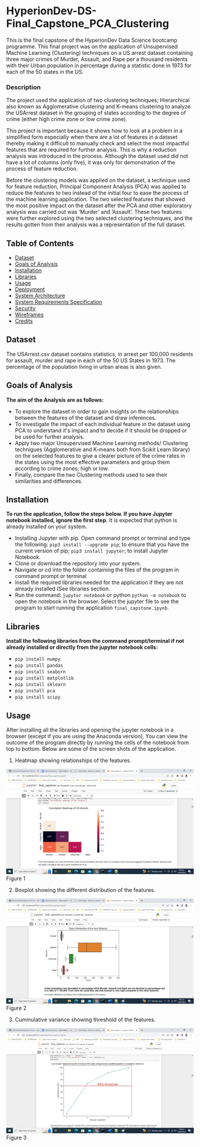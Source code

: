 # HyperionDev-DS-Final_Capstone_PCA_Clustering
This is the final capstone of the HyperionDev Data Science bootcamp programme. This final project was on the application of Unsupervised Machine Learning (Clustering) techniques on a US arrest dataset containing three major crimes of Murder, Assault, and Rape per a thousand residents with their Urban population in percentage during a statistic done in 1973 for each of the 50 states in the US.

### Description
The project used the application of two clustering techniques; Hierarchical also known as Agglomerative clustering and K-means clustering to analyze the USArrest dataset in the grouping of states according to the degree of crime (either high crime zone or low crime zone). 

This project is important because it shows how to look at a problem in a simplified form especially when there are a lot of features in a dataset thereby making it difficult to manually check and select the most impactful features that are required for further analysis. This is why a reduction analysis was introduced in the process. Although the dataset used did not have a lot of columns (only five), it was only for demonstration of the process of feature reduction.

Before the clustering models was applied on the dataset, a technique used for feature reduction, Principal Component Analysis (PCA) was applied to reduce the features to two instead of the initial four to ease the process of the machine learning application. The two selected features that showed the most positive impact on the dataset after the PCA and other exploratory analysis was carried out was ‘Murder’ and ‘Assault’. These two features were further explored using the two selected clustering techniques, and the results gotten from their analysis was a representation of the full dataset.  

## Table of Contents

- [Dataset](#Dataset)
- [Goals of Analysis](#Goals-of-Analysis)
- [Installation](#installation)
- [Libraries](#Libraries)
- [Usage](#usage)
- [Deployment](#deployment)
- [System Architecture](#system-architecture)
- [System Requirements Specification](#system-requirements-specification)
- [Security](#security)
- [Wireframes](#wireframes)
- [Credits](#credits)

## Dataset

The USArrest.csv dataset contains statistics, in arrest per 100,000 residents for assault, murder and rape in each of the 50 US States in 1973. The percentage of the population living in urban areas is also given.

## Goals of Analysis
**The aim of the Analysis are as follows:**

- To explore the dataset in order to gain insights on the relationships between the features of the dataset and draw inferences.
- To investigate the impact of each individual feature in the dataset using PCA to understand it's impact and to decide if it should be dropped or be used for further analysis.
- Apply two major Unsupervised Machine Learning methods/ Clustering technigues (Agglomerative and K-means both from Scikit Learn library) on the selected features to give a clearer picture of the crime rates in the states using the most effective parameters and group them according to crime zones; high or low.
- Finally, compare the two Clustering methods used to see their similarities and differences.

## Installation
**To run the application, follow the steps below. If you have Jupyter notebook installed, ignore the first step.**
It is expected that python is already installed on your system.
-  Installing Jupyter with pip. Open command prompt or terminal and type the following: 
`pip3 install --upgrade pip`; to ensure that you have the current version of pip;
`pip3 install jupyter`; to install Jupyter Notebook.
- Clone or download the repository into your system.
- Navigate or cd into the folder containing the files of the program in command prompt or terminal
- Install the required libraries needed for the application if they are not already installed (See libraries section.
- Run the command: `jupyter notebook` or python `python -m notebook` to open the notebook in the browser. Select the jupyter file to see the program to start running the application `final_capstone.ipynb`. 

## Libraries
**Install the following libraries from the command prompt/terminal if not already installed or directly from the jupyter notebook cells:**
- `pip install numpy`
- `pip install pandas`
- `pip install seaborn`
- `pip install matplotlib`
- `pip install sklearn`
- `pip install pca`
- `pip install scipy`

## Usage
After installing all the libraries and opening the jupyter notebook in a browser (except if you are using the Anaconda version), You can view the outcome of the program directly by running the cells of the notebook from top to bottom. Below are some of the screen shots of the application.
1. Heatmap showing relationships of the features.

![figure 1](Screenshots/01_Corr_Heat_Map.jpg)
Figure 1

2. Boxplot showing the different distribution of the features.

![figure 2](Screenshots/02_Data_Dist_Boxplot.jpg)
Figure 2

3. Cummulative variance showing threshold of the features.

![figure 3](Screenshots/03_Cumm_Var_Showing_Threshold.jpg)
Figure 3

